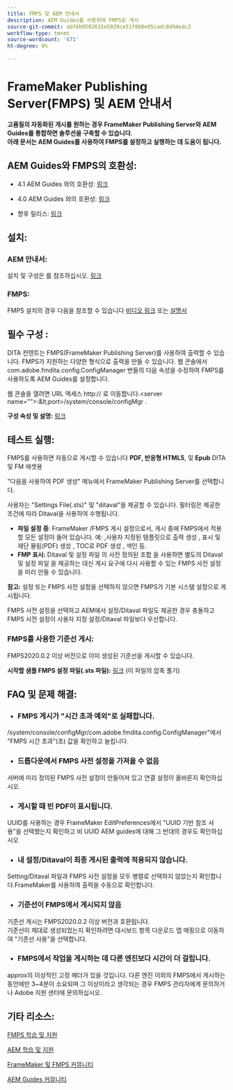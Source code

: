 ```yaml
---
title: FMPS 및 AEM 안내서
description: AEM Guides를 사용하여 FMPS로 게시
source-git-commit: abf6b9502615e5029ce51f860e05cadc8d94edc2
workflow-type: tm+mt
source-wordcount: '671'
ht-degree: 0%

---
```




# FrameMaker Publishing Server(FMPS) 및 AEM 안내서

**고품질의 자동화된 게시를 원하는 경우 FrameMaker Publishing Server와 AEM Guides를 통합하면 솔루션을 구축할 수 있습니다.\
아래 문서는 AEM Guides를 사용하여 FMPS를 설정하고 실행하는 데 도움이 됩니다.**

## AEM Guides와 FMPS의 호환성:

- 4.1 AEM Guides 와의 호환성: [링크](https://experienceleague.adobe.com/docs/experience-manager-guides-learn/tutorials/release-info/release-notes/on-prem-release-notes/release-notes-4.1.html?lang=en/#compatibility-matrix)

- 4.0 AEM Guides 와의 호환성: [링크](https://helpx.adobe.com/xml-documentation-for-experience-manager/release-note/release-notes-xml-documentation-solution-4-0.html/#Compatibility%20matrix)

- 향후 릴리스: [링크](https://experienceleague.adobe.com/docs/experience-manager-guides-learn/tutorials/release-info/latest-release-info.html?lang=en)

## 설치:

### AEM 안내서:

설치 및 구성은 를 참조하십시오. [링크](https://helpx.adobe.com/content/dam/help/en/xml-documentation-solution/4-1-2/Adobe-Experience-Manager-Guides_Installation-Configuration-Guide_EN.pdf)

### FMPS:

FMPS 설치의 경우 다음을 참조할 수 있습니다 [비디오 링크](https://www.youtube.com/watch?v=2deelyM5VA8&amp;t) 또는 [설명서](https://help.adobe.com/en_US/framemaker/server/index.html#t=fmps-user-guide%2Finstall_config_fmps.html%23install_config_fmps&amp;rhtocid=_2)

## 필수 구성 :

DITA 컨텐트는 FMPS(FrameMaker Publishing Server)를 사용하여 출력할 수 있습니다. FMPS가 지원하는 다양한 형식으로 출력을 만들 수 있습니다.
웹 콘솔에서 com.adobe.fmdita.config.ConfigManager 번들의 다음 속성을 수정하여 FMPS를 사용하도록 AEM Guides를 설정합니다.

웹 콘솔을 열려면 URL 액세스 http:// 로 이동합니다.&lt;server name=&quot;&quot;>:\&lt;port>/system/console/configMgr .

**구성 속성 및 설명:** [링크](https://helpx.adobe.com/content/dam/help/en/xml-documentation-solution/4-1-2/Adobe-Experience-Manager-Guides_Installation-Configuration-Guide_EN.pdf#page=89)

## 테스트 실행:

FMPS를 사용하면 자동으로 게시할 수 있습니다 **PDF, 반응형 HTML5**, 및 **Epub** DITA 및 FM 에셋용

&quot;다음을 사용하여 PDF 생성&quot; 메뉴에서 FrameMaker Publishing Server를 선택합니다.

사용자는 &quot;Settings File(.sts)&quot; 및 &quot;ditaval&quot;을 제공할 수 있습니다. 필터링은 제공한 조건에 따라 Ditaval을 사용하여 수행됩니다.

- **파일 설정 중**: FrameMaker /FMPS 게시 설정으로서, 게시 중에 FMPS에서 적용할 모든 설정이 들어 있습니다. 예: ,사용자 지정된 템플릿으로 출력 생성 , 표시 및 재단 물림(PDF) 생성 , TOC로 PDF 생성 , 색인 등.
- **FMP 표시:** Ditaval 및 설정 파일 의 사전 정의된 조합 을 사용하면 별도의 Ditaval 및 설정 파일 을 제공하는 대신 게시 요구에 다시 사용할 수 있는 FMPS 사전 설정을 미리 만들 수 있습니다.

**참고:**  설정 또는 FMPS 사전 설정을 선택하지 않으면 FMPS가 기본 시스템 설정으로 게시됩니다.

FMPS 사전 설정을 선택하고 AEM에서 설정/Ditaval 파일도 제공한 경우 충돌하고 FMPS 사전 설정이 사용자 지정 설정/Ditaval 파일보다 우선합니다.

### FMPS를 사용한 기준선 게시:

FMPS2020.0.2 이상 버전으로 이미 생성된 기준선을 게시할 수 있습니다.

**시작할 샘플 FMPS 설정 파일(.sts 파일):** [링크](https://acrobat.adobe.com/link/track?uri=urn:aaid:scds:US:ef750752-7a7e-4e51-923e-6b7d9861ed54) (이 파일의 압축 풀기)

## FAQ 및 문제 해결:

- ### FMPS 게시가 &quot;시간 초과 예외&quot;로 실패합니다.

/system/console/configMgr/com.adobe.fmdita.config.ConfigManager&quot;에서 &quot;FMPS 시간 초과&quot;(초) 값을 확인하고 늘립니다.

- ### 드롭다운에서 FMPS 사전 설정을 가져올 수 없음

서버에 미리 정의된 FMPS 사전 설정이 만들어져 있고 연결 설정이 올바른지 확인하십시오.

- ### 게시할 때 빈 PDF이 표시됩니다.

UUID를 사용하는 경우 FrameMaker EditPreferences에서 &quot;UUID 기반 참조 사용&quot;을 선택했는지 확인하고 비 UUID AEM guides에 대해 그 반대의 경우도 확인하십시오

- ### 내 설정/Ditaval이 최종 게시된 출력에 적용되지 않습니다.

Setting/Ditaval 파일과 FMPS 사전 설정을 모두 병렬로 선택하지 않았는지 확인합니다.FrameMaker를 사용하여 출력을 수동으로 확인합니다.

- ### 기준선이 FMPS에서 게시되지 않음

기준선 게시는 FMPS2020.0.2 이상 버전과 호환됩니다.\
기준선이 제대로 생성되었는지 확인하려면 대시보드 항목 다운로드 맵 매핑으로 이동하여 &quot;기준선 사용&quot;을 선택합니다.

- ### FMPS에서 작업을 게시하는 데 다른 엔진보다 시간이 더 걸립니다.

approx의 이상적인 고정 헤더가 있을 것입니다. 다른 엔진 이외의 FMPS에서 게시하는 동안에만 3~4분이 소요되며 그 이상이라고 생각되는 경우 FMPS 관리자에게 문의하거나 Adobe 지원 센터에 문의하십시오.

## 기타 리소스:

[FMPS 학습 및 지원](https://helpx.adobe.com/support/framemaker-publishing-server.html)

[AEM 학습 및 지원](https://helpx.adobe.com/in/support/xml-documentation-for-experience-manager.html)

[FrameMaker 및 FMPS 커뮤니티](https://community.adobe.com/t5/framemaker/ct-p/ct-framemaker?page=1&amp;sort=latest_replies&amp;lang=all&amp;tabid=all)

[AEM Guides 커뮤니티](https://experienceleaguecommunities.adobe.com/t5/experience-manager-guides/ct-p/aem-xml-documentation)

